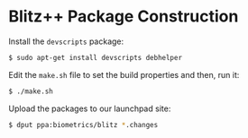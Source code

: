 Blitz++ Package Construction
============================

Install the `devscripts` package:

```sh
$ sudo apt-get install devscripts debhelper
```

Edit the `make.sh` file to set the build properties and then, run it:

```sh
$ ./make.sh
```

Upload the packages to our launchpad site:

```sh
$ dput ppa:biometrics/blitz *.changes
```
